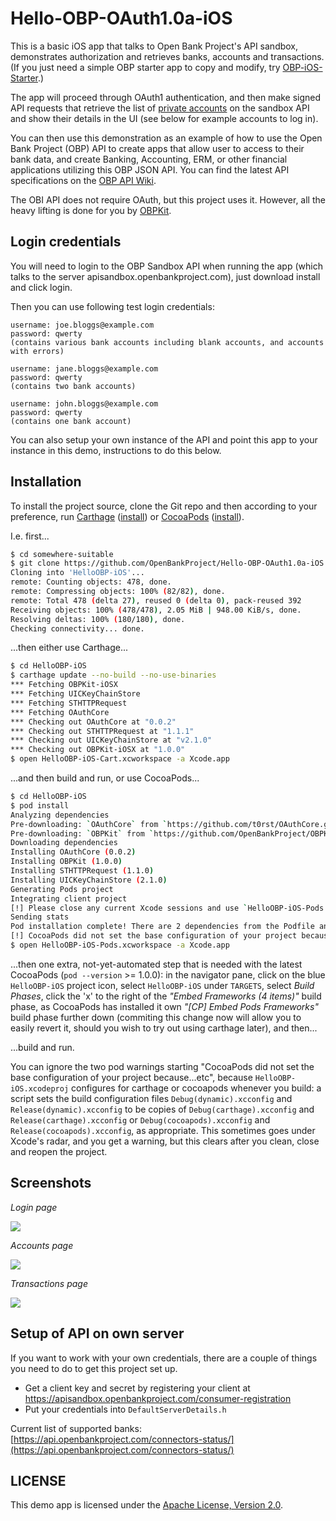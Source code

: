Hello-OBP-OAuth1.0a-iOS
========================

This is a basic iOS app that talks to Open Bank Project's API sandbox, demonstrates authorization and retrieves banks, accounts and transactions. (If you just need a simple OBP starter app to copy and modify, try [OBP-iOS-Starter](https://github.com/OpenBankProject/OBP-iOS-Starter).)

The app will proceed through OAuth1 authentication, and then make
signed API requests that retrieve the list of [private accounts](https://github.com/OpenBankProject/OBP-API/wiki/REST-API-V1.2#accounts-private)
on the sandbox API and show their details in the UI (see below for example accounts to log in). 

You can then use this demonstration as an example of how to use the
Open Bank Project (OBP) API to create apps that allow user to access
to their bank data, and create Banking, Accounting, ERM, or other financial
applications utilizing this OBP JSON API.
You can find the latest API specifications on the [OBP API Wiki](https://github.com/OpenBankProject/OBP-API/wiki).

The OBI API does not require OAuth, but this project uses it.
However, all the heavy lifting is done for you by [OBPKit](https://github.com/OpenBankProject/OBPKit-iOSX).


## Login credentials

You will need to login to the OBP Sandbox API when running the app
(which talks to the server apisandbox.openbankproject.com),
just download install and click login.

Then you can use following test login credentials:
```
username: joe.bloggs@example.com
password: qwerty
(contains various bank accounts including blank accounts, and accounts with errors) 
```
```
username: jane.bloggs@example.com
password: qwerty
(contains two bank accounts)
```
```
username: john.bloggs@example.com
password: qwerty
(contains one bank account)
```

You can also setup your own instance of the API and point this app
to your instance in this demo, instructions to do this below.


## Installation

To install the project source, clone the Git repo and then according to your preference,
run [Carthage][] ([install][Carthage-install]) or [CocoaPods][] ([install][CocoaPods-install]).

I.e. first...

```sh
$ cd somewhere-suitable
$ git clone https://github.com/OpenBankProject/Hello-OBP-OAuth1.0a-iOS.git HelloOBP-iOS
Cloning into 'HelloOBP-iOS'...
remote: Counting objects: 478, done.
remote: Compressing objects: 100% (82/82), done.
remote: Total 478 (delta 27), reused 0 (delta 0), pack-reused 392
Receiving objects: 100% (478/478), 2.05 MiB | 948.00 KiB/s, done.
Resolving deltas: 100% (180/180), done.
Checking connectivity... done.
```

...then either use Carthage...

```sh
$ cd HelloOBP-iOS
$ carthage update --no-build --no-use-binaries 
*** Fetching OBPKit-iOSX
*** Fetching UICKeyChainStore
*** Fetching STHTTPRequest
*** Fetching OAuthCore
*** Checking out OAuthCore at "0.0.2"
*** Checking out STHTTPRequest at "1.1.1"
*** Checking out UICKeyChainStore at "v2.1.0"
*** Checking out OBPKit-iOSX at "1.0.0"
$ open HelloOBP-iOS-Cart.xcworkspace -a Xcode.app
```

...and then build and run, or use CocoaPods...

```sh
$ cd HelloOBP-iOS
$ pod install 
Analyzing dependencies
Pre-downloading: `OAuthCore` from `https://github.com/t0rst/OAuthCore.git`, commit `03121e6b8bc7ba3dea07df1289546134b192b494`
Pre-downloading: `OBPKit` from `https://github.com/OpenBankProject/OBPKit-iOSX.git`, commit `bb55d0add08e7da87844bfc3108d88a9e8b467a7`
Downloading dependencies
Installing OAuthCore (0.0.2)
Installing OBPKit (1.0.0)
Installing STHTTPRequest (1.1.0)
Installing UICKeyChainStore (2.1.0)
Generating Pods project
Integrating client project
[!] Please close any current Xcode sessions and use `HelloOBP-iOS-Pods.xcworkspace` for this project from now on.
Sending stats
Pod installation complete! There are 2 dependencies from the Podfile and 4 total pods installed.
[!] CocoaPods did not set the base configuration of your project because...
$ open HelloOBP-iOS-Pods.xcworkspace -a Xcode.app
```

...then one extra, not-yet-automated step that is needed with the latest CocoaPods (`pod --version` >= 1.0.0): in the navigator pane, click on the blue `HelloOBP-iOS` project icon, select `HelloOBP-iOS` under `TARGETS`, select _Build Phases_, click the 'x' to the right of the _"Embed Frameworks (4 items)"_ build phase, as CocoaPods has installed it own _"[CP] Embed Pods Frameworks"_ build phase further down (commiting this change now will allow you to easily revert it, should you wish to try out using carthage later), and then...

...build and run. 

You can ignore the two pod warnings starting "CocoaPods did not set the base configuration of your project because...etc", because `HelloOBP-iOS.xcodeproj` configures for carthage or cocoapods whenever you build: a script sets the build configuration files `Debug(dynamic).xcconfig` and `Release(dynamic).xcconfig` to be copies of `Debug(carthage).xcconfig` and `Release(carthage).xcconfig` or `Debug(cocoapods).xcconfig` and `Release(cocoapods).xcconfig`, as appropriate. This sometimes goes under Xcode's radar, and you get a warning, but this clears after you clean, close and reopen the project.


## Screenshots

_Login page_

<img src="https://raw.githubusercontent.com/OpenBankProject/Hello-OBP-OAuth1.0a-IOS/master/images/hello-obp-login.png" />


_Accounts page_

<img src="https://raw.githubusercontent.com/OpenBankProject/Hello-OBP-OAuth1.0a-IOS/master/images/hello-obp-accounts.png" />


_Transactions page_

<img src="https://raw.githubusercontent.com/OpenBankProject/Hello-OBP-OAuth1.0a-IOS/master/images/hello-obp-transactions.png" />


## Setup of API on own server

If you want to work with your own credentials, there are a couple of things you need to do to get this project set up.

- Get a client key and secret by registering your client at https://apisandbox.openbankproject.com/consumer-registration
- Put your credentials into `DefaultServerDetails.h`

Current list of supported banks:  [https://api.openbankproject.com/connectors-status/](https://api.openbankproject.com/connectors-status/)


## LICENSE

This demo app is licensed under the [Apache License, Version 2.0](http://www.apache.org/licenses/LICENSE-2.0.html).

[Carthage]: https://github.com/Carthage/Carthage/blob/master/README.md
[Carthage-install]: https://github.com/Carthage/Carthage/blob/master/README.md#installing-carthage
[CocoaPods]: https://github.com/CocoaPods/CocoaPods/blob/master/README.md
[CocoaPods-install]: http://guides.cocoapods.org/using/getting-started.html#installation

